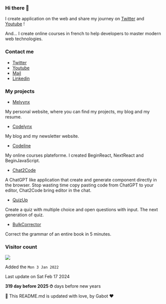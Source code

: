 ### Hi there 👋

I create application on the web and share my journey on [Twitter](https://twitter.com/melvynxdev) and [Youtube](https://www.youtube.com/channel/UC5HDIVwuqoIuKKw-WbQ4CvA) !

And... I create online courses in french to help developers to master modern web technologies.

### Contact me

* [Twitter](https://twitter.com/melvynxdev)
* [Youtube](https://www.youtube.com/channel/UC5HDIVwuqoIuKKw-WbQ4CvA)
* [Mail](mailto:contact@melvynx.com)
* [Linkedin](https://www.linkedin.com/in/melvyn-malherbe/)

### My projects

* [Melvynx](https://melvynx.com)

My personal website, where you can find my projects, my blog and my resume.

* [Codelynx](https://codelynx.dev)

My blog and my newsletter website.

* [Codeline](https://app.codelynx.dev)

My online courses plateforme. I created BeginReact, NextReact and BeginJavaScript.

* [Chat2Code](https://chat2code.dev)

A ChatGPT like application that create and generate component directly in the browser. Stop wasting time copy pasting code from ChatGPT to your editor, Chat2Code bring editor in the chat.

* [QuizUp](https://quizup.app)

Create a quiz with multiple choice and open questions with input. The next generation of quiz.

* [BulkCorrector](https://bulkcorrector.com)

Correct the grammar of an entire book in 5 minutes.

### Visitor count

<img src="https://profile-counter.glitch.me/Melvynx/count.svg" />

Added the `Mon 3 Jan 2022`

Last update on Sat Feb 17 2024

**319 day before 2025 ⏱** days before new years

🤖 This README.md is updated with love, by Gabot ❤️
